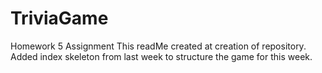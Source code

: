 # TriviaGame
Homework 5 Assignment
This readMe created at creation of repository.
Added index skeleton from last week to structure the game for this week.
